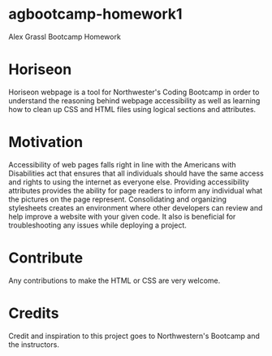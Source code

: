 # agbootcamp-homework1
Alex Grassl Bootcamp Homework

# Horiseon
Horiseon webpage is a tool for Northwester's Coding Bootcamp in order to understand the reasoning behind webpage accessibility as well as learning how to clean up CSS and HTML files using logical sections and attributes.

# Motivation
Accessibility of web pages falls right in line with the Americans with Disabilities act that ensures that all individuals should have the same access and rights to using the internet as everyone else. Providing accessibility attributes provides the ability for page readers to inform any individual what the pictures on the page represent. Consolidating and organizing stylesheets creates an environment where other developers can review and help improve a website with your given code. It also is beneficial for troubleshooting any issues while deploying a project.

# Contribute
Any contributions to make the HTML or CSS are very welcome.

# Credits
Credit and inspiration to this project goes to Northwestern's Bootcamp and the instructors.
